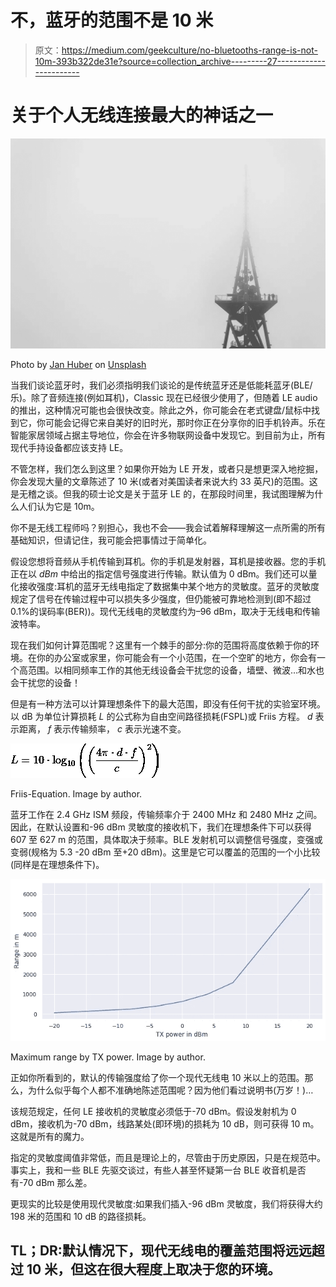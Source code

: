 # 不，蓝牙的范围不是 10 米

> 原文：<https://medium.com/geekculture/no-bluetooths-range-is-not-10m-393b322de31e?source=collection_archive---------27----------------------->

# 关于个人无线连接最大的神话之一

![](img/dd84fd8377cae597e19d72557c49d00a.png)

Photo by [Jan Huber](https://unsplash.com/@jan_huber) on [Unsplash](https://unsplash.com/)

当我们谈论蓝牙时，我们必须指明我们谈论的是传统蓝牙还是低能耗蓝牙(BLE/乐)。除了音频连接(例如耳机)，Classic 现在已经很少使用了，但随着 LE audio 的推出，这种情况可能也会很快改变。除此之外，你可能会在老式键盘/鼠标中找到它，你可能会记得它来自美好的旧时光，那时你正在分享你的旧手机铃声。乐在智能家居领域占据主导地位，你会在许多物联网设备中发现它。到目前为止，所有现代手持设备都应该支持 LE。

不管怎样，我们怎么到这里？如果你开始为 LE 开发，或者只是想更深入地挖掘，你会发现大量的文章陈述了 10 米(或者对美国读者来说大约 33 英尺)的范围。这是无稽之谈。但我的硕士论文是关于蓝牙 LE 的，在那段时间里，我试图理解为什么人们认为它是 10m。

你不是无线工程师吗？别担心，我也不会——我会试着解释理解这一点所需的所有基础知识，但请记住，我可能会把事情过于简单化。

假设您想将音频从手机传输到耳机。你的手机是发射器，耳机是接收器。您的手机正在以 *dBm* 中给出的指定信号强度进行传输。默认值为 0 dBm。我们还可以量化接收强度:耳机的蓝牙无线电指定了数据集中某个地方的灵敏度。蓝牙的灵敏度规定了信号在传输过程中可以损失多少强度，但仍能被可靠地检测到(即不超过 0.1%的误码率(BER))。现代无线电的灵敏度约为–96 dBm，取决于无线电和传输波特率。

现在我们如何计算范围呢？这里有一个棘手的部分:你的范围将高度依赖于你的环境。在你的办公室或家里，你可能会有一个小范围，在一个空旷的地方，你会有一个高范围。以相同频率工作的其他无线设备会干扰您的设备，墙壁、微波…和水也会干扰您的设备！

但是有一种方法可以计算理想条件下的最大范围，即没有任何干扰的实验室环境。以 dB 为单位计算损耗 *L* 的公式称为自由空间路径损耗(FSPL)或 Friis 方程。 *d* 表示距离， *f* 表示传输频率， *c* 表示光速不变。

![](img/a66db8bdace9928346fa6ab01629e233.png)

Friis-Equation. Image by author.

蓝牙工作在 2.4 GHz ISM 频段，传输频率介于 2400 MHz 和 2480 MHz 之间。因此，在默认设置和-96 dBm 灵敏度的接收机下，我们在理想条件下可以获得 607 至 627 m 的范围，具体取决于频率。BLE 发射机可以调整信号强度，变强或变弱(规格为 5.3 -20 dBm 至+20 dBm)。这里是它可以覆盖的范围的一个小比较(同样是在理想条件下)。

![](img/92fbd6aadd8b306de759546fc078940e.png)

Maximum range by TX power. Image by author.

正如你所看到的，默认的传输强度给了你一个现代无线电 10 米以上的范围。那么，为什么似乎每个人都不准确地陈述范围呢？因为他们看过说明书(万岁！)…

该规范规定，任何 LE 接收机的灵敏度必须低于-70 dBm。假设发射机为 0 dBm，接收机为-70 dBm，线路某处(即环境)的损耗为 10 dB，则可获得 10 m。这就是所有的魔力。

指定的灵敏度阈值非常低，而且是理论上的，尽管由于历史原因，只是在规范中。事实上，我和一些 BLE 先驱交谈过，有些人甚至怀疑第一台 BLE 收音机是否有-70 dBm 那么差。

更现实的比较是使用现代灵敏度:如果我们插入-96 dBm 灵敏度，我们将获得大约 198 米的范围和 10 dB 的路径损耗。

## TL；DR:默认情况下，现代无线电的覆盖范围将远远超过 10 米，但这在很大程度上取决于您的环境。